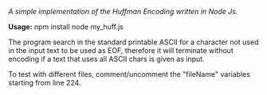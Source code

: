*A simple implementation of the Huffman Encoding written in Node Js.*

**Usage:**
npm install 
node my_huff.js 


The program search in the standard printable ASCII for a character not used 
in the input text to be used as EOF, therefore it will terminate without 
encoding if a text that uses all ASCII chars is given as input. 

To test with different files, comment/uncomment the "fileName" variables
starting from line 224. 


